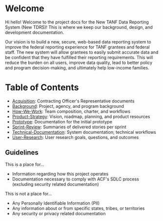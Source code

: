 # Welcome

Hi hello! Welcome to the project docs for the New TANF Data Reporting System (New TDRS)! This is where we keep our background, design, and development documentation.

Our vision is to build a new, secure, web-based data reporting system to improve the federal reporting experience for TANF grantees and federal staff. The new system will allow grantees to easily submit accurate data and be confident that they have fulfilled their reporting requirements. This will reduce the burden on all users, improve data quality, lead to better policy and program decision-making, and ultimately help low-income families.

# Table of Contents

+ [Acquisition](./Acquisition): Contracting Officer's Representative documents
+ [Background](./Background): Project, agency, and program background
+ [How-We-Work](./How-We-Work): Team composition, charter, and workflows
+ [Product-Strategy](./Product-Strategy): Vision, roadmap, planning, and product resources
+ [Prototype](./Prototype): Documentation for the initial prototype
+ [Sprint-Review](./Sprint-Review): Summaries of delivered stories per sprint
+ [Technical-Documentation](./Technical-Documentation): System documentation; technical workflows
+ [User-Research](./User-Research): User research goals, questions, and outcomes

## Guidelines
This is a place for...

* Information regarding how this project operates
* Documentation necessary to comply with ACF's SDLC process (excluding security related documentation)

This is not a place for...

* Any Personally Identifiable Information (PII)
* Any information about or from specific states, tribes, or territories
* Any security or privacy related documentation
